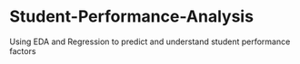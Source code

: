 # Student-Performance-Analysis
Using EDA and Regression to predict and understand student performance factors
